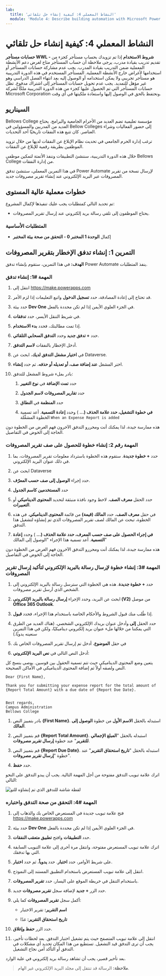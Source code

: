 ```yaml
---
lab:
  title: 'النشاط المعملي 4: كيفية إنشاء حل تلقائي'
  module: 'Module 4: Describe building automation with Microsoft Power Automate'
---
```


# النشاط المعملي 4: كيفية إنشاء حل تلقائي

**حسابات مستأجر WWL - شروط الاستخدام** إذا تم تزويدك بحساب مستأجر كجزء من تقديم تدريب بقيادة مدرب، يرجى ملاحظة أن حساب المستأجر متاح لغرض دعم الأنشطة المعملية ضمن التدريب بقيادة المدرب. يجب عدم مشاركة حسابات المستأجر أو استخدامها لأغراض خارج الأنشطة المعملية. المستأجر المستخدم في هذه الدورة التدريبية هو مستأجر تجريبي ولا يمكن استخدامه أو الوصول إليه بعد انتهاء الفصل الدراسي وهو غير مؤهل للتمديد. يجب عدم تحويل حسابات المستأجر إلى اشتراك مدفوع. تظل حسابات المستأجر التي تم الحصول عليها كجزء من هذه الدورة التدريبية ملكًا لشركة Microsoft Corporation ونحتفظ بالحق في الوصول إليها واستعادة ملكيتها في أي وقت. 

## السيناريو

Bellows College مؤسسة تعليمية تضم العديد من الأحرام الجامعية والبرامج. يحتاج العديد من المدربين والمسؤولين في Bellow Colleges إلى حضور الفعاليات وشراء العناصر. كان تتبع هذه النفقات تاريخيًا أحد التحديات. 

ترغب إدارة الحرم الجامعي في تحديث نظام الإبلاغ عن النفقات لديها من خلال تزويد الموظفين بطريقة رقمية للإبلاغ عن النفقات. 

خلال هذه الدورة التدريبية، سننشئ التطبيقات وننفذ الأتمتة لتمكين موظفي Bellows College من إدارة النفقات. 

في هذا التمرين المعملي، ستنشئ تدفق Power Automate لإرسال نسخة من تقرير المصروفات عبر البريد الإلكتروني عند إنشاء تقرير مصروفات جديد.

## خطوات معملية عالية المستوى

تم تحديد التالي كمتطلبات يجب عليك تنفيذها لإكمال المشروع:

- يحتاج الموظفون إلى تلقي رسالة بريد إلكتروني عند إرسال تقرير المصروفات. 

### المتطلبات الأساسية

- إكمال **الوحدة 1 المختبر 0 - التحقق من صحة بيئة المختبر**

## التمرين 1: إنشاء تدفق الإخطار بتقرير المصروفات

**الهدف:** في هذا التمرين، ستقوم بإنشاء تدفق Power Automate ينفذ المتطلبات. 

### المهمة #1: إنشاء تدفق

1. انتقل إلى https://make.powerapps.com

1. قد تحتاج إلى إعادة المصادقة، حدد **تسجيل الدخول** واتبع التعليمات إذا لزم الأمر.

1. حدد بيئة **Dev One** في الجزء العلوي الأيمن إذا لم تكن محددة بالفعل.

1. في شريط التنقل الأيسر، حدد **تدفقات**.

1. إذا تمت مطالبتك، فحدد **بدء الاستخدام**.

1. حدد **+ تدفق جديد** وحدد **التدفق السحابي التلقائي**.

1. أدخل الإخطار بالنفقات **لاسم التدفق**.

1. في **اختيار مشغل التدفق لديك**، ابحث عن Dataverse.

1. اختر المشغل **عند إضافة صف، أو تعديله أو حذفه**، ثم حدد **إنشاء**.

1. بادر بملء شروط المشغل للتدفق:

    1. حدد **تمت الإضافة** في **نوع التغيير**
    
    1. حدد **تقارير المصروفات** **لاسم الجدول**

    1. حدد **المنظمة** في **النطاق**

    1. **في خطوة التشغيل، حدد علامة الحذف (...** ) وحدد **إعادة التسمية**. أعد تسمية الخطوة المشغِّلة `When an Expense Report is added` 

هذه ممارسة جيدة، لذا يمكنك أنت ومحررو التدفق الآخرون فهم الغرض من الخطوة دون الحاجة إلى الخوض في التفاصيل.

### المهمة رقم 2: إنشاء خطوة للحصول على صف تقرير المصروفات

1. حدد **+ خطوة جديدة**. ستقوم هذه الخطوة باسترداد معلومات تقرير المصروفات، بما في ذلك عنوان البريد الإلكتروني.

1. ابحث عن Dataverse

1. حدد إجراء **الوصول إلى صف حسب المعرّف**.

1. حدد **المستخدمين** **كاسم الجدول**

1. حدد الحقل **معرف الصف**. لاحظ وجود نافذة منبثقة لتحديد **المحتوى الديناميكي** أو **التعبيرات**.

1. في حقل **معرف الصف**، حدد **المالك (قيمة)** من قائمة **المحتوى الديناميكي**. في هذه الخطوة، تبحث عن المالك لصف تقرير المصروفات الذي تم إنشاؤه لتشغيل هذا التدفق. 

1. **في إجراء **الحصول على صف حسب المعرف**، حدد علامة الحذف (...** ) وحدد **إعادة التسمية**. أعد تسمية هذا الإجراء "الوصول إلى المالك"

هذه ممارسة جيدة، لذا يمكنك أنت ومحررو التدفق الآخرون فهم الغرض من الخطوة دون الحاجة إلى الخوض في التفاصيل.

### المهمة #3: إنشاء خطوة لإرسال رسالة بالبريد الإلكتروني لتأكيد إرسال تقرير المصروفات

1. حدد **+ خطوة جديدة**. هذه هي الخطوة التي سترسل رسالة بالبريد الإلكتروني إلى الشخص الذي أرسل تقرير مصروفات.

1. ابحث عن البريد، وحدد الإجراء **إرسال رسالة بالبريد الإلكتروني (V2)** من موصل **Office 365 Outlook**.

1. إذا طُلب منك قبول الشروط والأحكام الخاصة باستخدام هذا الإجراء، فحدد **قبول**.

1. حدد الحقل **إلى** وأدخل عنوان بريدك الإلكتروني الشخصي. (هناك العديد من الطرق التي يمكننا من خلالها ملء عنوان بريد إلكتروني ديناميكيًا، ولكن في هذا التمرين سنعينه يدويًا.)  

1. في حقل **الموضوع**، أدخل تم إرسال تقرير المصروفات الخاص بك

1. أدخل النص التالي في **نص البريد الإلكتروني**:

يتعين وضع المحتوى الديناميكي حيث تتم تسمية الحقول بين قوسين. يوصى بنسخ كل النص ولصقه أولاً ثم إضافة المحتوى الديناميكي في الأماكن الصحيحة.

    Dear {First Name},
    
    Thank you for submitting your expense report for the total amount of {Report Total Amount} with a due date of {Report Due Date}.
    
     
    Best regards,
    Campus Administration
    Bellows College

1. بادر بتمييز النص **{First Name}**. استبدله بالحقل **الاسم الأول** من خطوة **الوصول إلى المالك**.

1. قم بتمييز النص **{Report Total Amount}**. استبدله بالحقل "**المبلغ الإجمالي للتقرير**" عند خطوة **إرسال تقرير مصروفات**.

1. قم بتمييز النص **{Report Due Date}**. استبدله بالحقل "**تاريخ استحقاق التقرير**" عند خطوة "**إرسال تقرير مصروفات**".

1. حدد **حفظ**.

اترك علامة تبويب التدفق مفتوحة من أجل المهمة التالية. يجب أن يبدو التدفق على النحو التالي:

![لقطة شاشة للتدفق الذي تم إنشاؤه للتو](media/lab-4-create-an-automated-solution-01.png)

### المهمة #4: التحقق من صحة التدفق واختباره

1. فتح علامة تبويب جديدة في المستعرض الخاص بك والذهاب إلى https://make.powerapps.com

1. حدد بيئة **Dev One** في الجزء العلوي الأيمن إذا لم تكن محددة بالفعل.

1. حدد **التطبيقات** وافتح **تطبيق متعقب النفقات**.

1. اترك علامة تبويب المستعرض مفتوحة، وانتقل مرة أخرى إلى علامة التبويب السابقة التي بها تدفقك.

1. على شريط الأوامر، حدد **اختبار**. حدد **يدوياً**، ثم حدد **اختبار**.

1. انتقل إلى علامة تبويب المستعرض باستخدام التطبيق المستند إلى النموذج.

1. باستخدام التنقل في خريطة الموقع على اليسار، حدد **تقرير المصروفات**.

1. حدد الزر **+ جديد** لإضافة سجل **تقرير مصروفات** جديد.

1. أكمل سجل **تقرير المصروفات** كما يلي:

    - **اسم التقرير:** تقرير الاختبار

    - **تاريخ استحقاق التقرير:** غدًا 

1. حدد الزر **حفظ وإغلاق**.

1. انتقل إلى علامة تبويب المتصفح حيث يتم تشغيل اختبار التدفق. بعد لحظات تأخير، يجب أن ترى التدفق قيد التشغيل. تستطيع من هذا المكان تحديد أي مشكلات في التدفق أو التأكد أمن نجاح التشغيل.

بعد تأخير قصير، يجب أن تشاهد رسالة بريد إلكتروني في علبة الوارد. 

>**ملاحظة:** الرسالة قد تنتقل إلى مجلد البريد الإلكتروني غير الهام.
